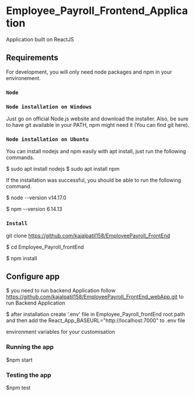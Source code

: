 # Employee_Payroll_Frontend_Application

Application built on ReactJS

## Requirements

For development, you will only need node packages and npm in your environement.

### `Node`

### `Node installation on Windows`

Just go on official Node.js website and download the installer. Also, be sure to have git available in your PATH, npm might need it (You can find git here).

### `Node installation on Ubuntu`

You can install nodejs and npm easily with apt install, just run the following commands.

$ sudo apt install nodejs
$ sudo apt install npm

If the installation was successful, you should be able to run the following command.

$ node --version v14.17.0

$ npm --version 6.14.13

### `Install`

git clone https://github.com/kajalpatil158/EmployeePayroll_FrontEnd

$ cd Employee_Payroll_frontEnd

$ npm install

## Configure app

$ you need to run backend Application follow  https://github.com/kajalpatil158/EmployeePayroll_FrontEnd_webApp.git to run Backend Application

$ after installation create '.env' file in Employee_Payroll_frontEnd root path and then add the React_App_BASEURL="http://localhost:7000" to .env file

environment variables for your customisation

### Running the app

$npm start

### Testing the app
$npm test